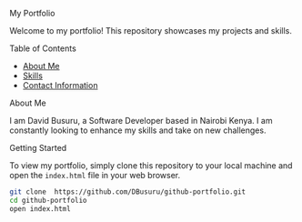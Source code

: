 My Portfolio  

Welcome to my portfolio! This repository showcases my projects and skills.

Table of Contents  

- [About Me](#about-me)  
- [Skills](#skills)  
- [Contact Information](#contact-information)  

About Me  

I am David Busuru, a Software Developer based in Nairobi Kenya. I am constantly looking to enhance my skills and take on new challenges.  


Getting Started  

To view my portfolio, simply clone this repository to your local machine and open the `index.html` file in your web browser.   

```bash  
git clone  https://github.com/DBusuru/github-portfolio.git
cd github-portfolio 
open index.html
